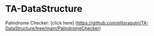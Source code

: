 # TA-DataStructure

Palindrome Checker: [click here] (https://github.com/ellisraputri/TA-DataStructure/tree/main/PalindromeChecker)
